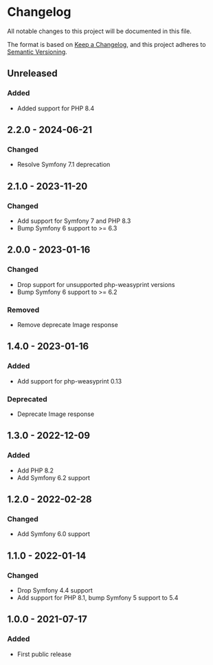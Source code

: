 # Changelog
All notable changes to this project will be documented in this file.

The format is based on [Keep a Changelog](https://keepachangelog.com/en/1.0.0/),
and this project adheres to [Semantic Versioning](https://semver.org/spec/v2.0.0.html).

## Unreleased
### Added
- Added support for PHP 8.4

## 2.2.0 - 2024-06-21
### Changed
- Resolve Symfony 7.1 deprecation

## 2.1.0 - 2023-11-20
### Changed
- Add support for Symfony 7 and PHP 8.3
- Bump Symfony 6 support to >= 6.3

## 2.0.0 - 2023-01-16
### Changed
- Drop support for unsupported php-weasyprint versions
- Bump Symfony 6 support to >= 6.2

### Removed
- Remove deprecate Image response

## 1.4.0 - 2023-01-16
### Added
- Add support for php-weasyprint 0.13

### Deprecated
- Deprecate Image response

## 1.3.0 - 2022-12-09
### Added
- Add PHP 8.2
- Add Symfony 6.2 support

## 1.2.0 - 2022-02-28
### Changed
- Add Symfony 6.0 support

## 1.1.0 - 2022-01-14
### Changed
- Drop Symfony 4.4 support
- Add support for PHP 8.1, bump Symfony 5 support to 5.4

## 1.0.0 - 2021-07-17
### Added
- First public release
